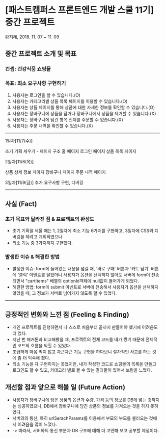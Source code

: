 # [패스트캠퍼스 프론트엔드 개발 스쿨 11기] 중간 프로젝트

황지혜, 2018. 11. 07 ~ 11. 09


## 중간 프로젝트 소개 및 목표

### 컨셉: 건강식품 쇼핑몰
### 목표: 최소 요구사항 구현하기
1. 사용자는 로그인을 할 수 있습니다.(O)
2. 사용자는 카테고리별 상품 목록 페이지를 이용할 수 있습니다.(O)
3. 사용자는 상품 페이지를 통해 상품에 대한 자세한 정보를 확인할 수 있습니다.(O)
4. 사용자는 장바구니에 상품을 담거나 장바구니에서 상품을 제거할 수 있습니다.(X)
5. 사용자는 장바구니에 담긴 항목 전체를 주문할 수 있습니다.(X)
6. 사용자는 주문 내역을 확인할 수 있습니다.(X)
---
1일차[11/7(수)]

초기 기획 세우기 - 페이지 구조
홈 페이지
로그인 페이지
상품 목록 페이지

2일차[11/8(목)]

상품 상세 정보 페이지
장바구니 페이지
주문 내역 페이지

3일차[11/9(금)]
추가 요구사항 구현, 디버깅

---

## 사실 (Fact)


### 초기 목표와 달라진 점 & 프로젝트의 완성도
 - 초기 기획을 세울 때는 1, 2일차에 최소 기능 6가지를 구현하고, 3일차에 CSS와 디버깅을 하려고 계획하였으나
- 최소 기능 중 3가지까지 구현했다.

### 발생한 이슈 & 해결한 방법
- 발생한 이슈: form에 들어있는 내용을 넘길 때, '바로 구매' 버튼과 '카트 담기' 버튼에 '클릭' 이벤트를 달았더니 사용자가 옵션을 선택하지 않아도 서버에 form이 전송되면서 "cartItems" 배열의 optionId객체에 null값이 들어가게 되었다.
- 해결한 방법: form에 submit 이벤트로 서버에 전송해서 사용자가 옵션을 선택하지 않았을 때, 그 정보가 서버로 넘어가지 않도록 할 수 있었다.
---
## 긍정적인 변화와 느낀 점 (Feeling & Finding)
- 개인 프로젝트를 진행하면서 나 스스로 처음부터 끝까지 만들어야 했기에 어려움도 더 컸다.
- 지난 번 해커톤과 비교해봤을 때, 프로젝트의 전체 코드를 내가 짰기 때문에 전체적인 코드의 흐름을 익힐 수 있었다.
- 조급하게 마음 먹지 않고 차근차근 기능 구현을 하다보니 절차적인 사고를 하는 것에 좀 더 익숙해 졌다.
- 최소 기능을 다 구현하지는 못했지만, 내가 작성한 코드로 쇼핑몰의 목록을 만들고 로그인도 할 수 있고, 카테고리 별로 볼 수 있는 결과물이 있어서 보람을 느꼈다.





## 개선할 점과 앞으로 해볼 일 (Future Action)
- 사용자가 장바구니에 담은 상품의 옵션과 수량, 가격 등의 정보를 DB에 넣는 것까지는 성공하였으나, DB에서 장바구니에 담긴 상품의 정보를 가져오는 것을 하지 못하였다.
- 서버와의 통신, 특히 urlSerachParams를 이용해서 부모의 부모를 불러오는 것에서 어려움을 많이 느꼈다.
- -> 따라서, 서버와의 통신 부분과 DB 구조에 대해 더 고민해 보고 공부할 예정이다.

